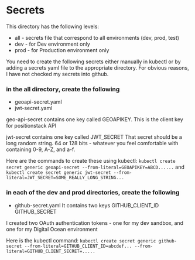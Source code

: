 # Secrets
This directory has the following levels:
- all - secrets file that correspond to all environments (dev, prod, test)
- dev - for Dev environment only
- prod - for Production environment only

You need to create the following secrets either manually in kubectl or by adding a secrets yaml file to the appropriate directory.
For obvious reasons, I have not checked my secrets into github.

### in the all directory, create the following
- geoapi-secret.yaml
- jwt-secret.yaml

geo-api-secret contains one key called
GEOAPIKEY.  This is the client key for positionstack API

jwt-secret contains one key called JWT_SECRET
That secret should be a long random string. 64 or 128 bits - whatever you feel comfortable with
containing 0-9, A-Z, and a-f.

Here are the commands to create these using kubectl: 
`kubectl create secret generic geoapi-secret --from-literal=GEOAPIKEY=ABCD......`
and
`kubectl create secret generic jwt-secret --from-literal=JWT_SECRET=SOME_REALLY_LONG_STRING...`

### in each of the dev and prod directories, create the following
- github-secret.yaml
It contains two keys
GITHUB_CLIENT_ID
GITHUB_SECRET

I created two OAuth authentication tokens - one for my dev sandbox, and one for my Digital Ocean environment

Here is the kubectl command:
`kubectl create secret generic github-secret --from-literal=GITHUB_CLIENT_ID=abcdef... --from-literal=GITHUB_CLIENT_SECRET=.....`
